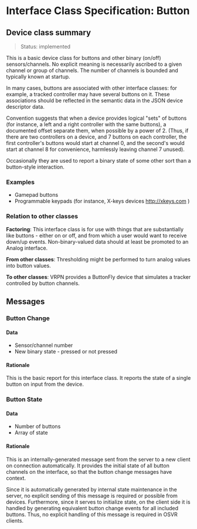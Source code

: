 # Interface Class Specification: Button

## Device class summary

> Status: implemented

This is a basic device class for buttons and other binary (on/off) sensors/channels. No explicit meaning is necessarily ascribed to a given channel or group of channels. The number of channels is bounded and typically known at startup.

In many cases, buttons are associated with other interface classes: for example, a tracked controller may have several buttons on it. These associations should be reflected in the semantic data in the JSON device descriptor data.

Convention suggests that when a device provides logical "sets" of buttons (for instance, a left and a right controller with the same buttons), a documented offset separate them, when possible by a power of 2. (Thus, if there are two controllers on a device, and 7 buttons on each controller, the first controller's buttons would start at channel 0, and the second's would start at channel 8 for convenience, harmlessly leaving channel 7 unused).

Occasionally they are used to report a binary state of some other sort than a button-style interaction.

### Examples
- Gamepad buttons
- Programmable keypads (for instance, X-keys devices <http://xkeys.com> )

### Relation to other classes
**Factoring**: This interface class is for use with things that are substantially like buttons - either on or off, and from which a user would want to receive down/up events. Non-binary-valued data should at least be promoted to an Analog interface.

**From other classes**: Thresholding might be performed to turn analog values into button values.

**To other classes**: VRPN provides a ButtonFly device that simulates a tracker controlled by button channels.

## Messages

### Button Change
#### Data
- Sensor/channel number
- New binary state - pressed or not pressed

#### Rationale
This is the basic report for this interface class. It reports the state of a single button on input from the device.

### Button State
#### Data
- Number of buttons
- Array of state

#### Rationale
This is an internally-generated message sent from the server to a new client on connection automatically. It provides the initial state of all button channels on the interface, so that the button change messages have context.

Since it is automatically generated by internal state maintenance in the server, no explicit sending of this message is required or possible from devices. Furthermore, since it serves to initialize state, on the client side it is handled by generating equivalent button change events for all included buttons. Thus, no explicit handling of this message is required in OSVR clients.
